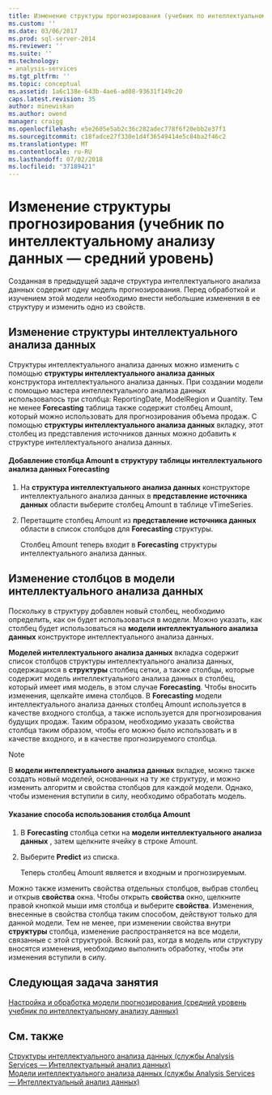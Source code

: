 ```yaml
---
title: Изменение структуры прогнозирования (учебник по интеллектуальному анализу интеллектуальному анализу данных) | Документация Майкрософт
ms.custom: ''
ms.date: 03/06/2017
ms.prod: sql-server-2014
ms.reviewer: ''
ms.suite: ''
ms.technology:
- analysis-services
ms.tgt_pltfrm: ''
ms.topic: conceptual
ms.assetid: 1a6c138e-643b-4ae6-ad08-93631f149c20
caps.latest.revision: 35
author: minewiskan
ms.author: owend
manager: craigg
ms.openlocfilehash: e5e2605e5ab2c36c282adec778f6f20ebb2e37f1
ms.sourcegitcommit: c18fadce27f330e1d4f36549414e5c84ba2f46c2
ms.translationtype: MT
ms.contentlocale: ru-RU
ms.lasthandoff: 07/02/2018
ms.locfileid: "37189421"
---
```

# <a name="modifying-the-forecasting-structure-intermediate-data-mining-tutorial"></a>Изменение структуры прогнозирования (учебник по интеллектуальному анализу данных — средний уровень)
  Созданная в предыдущей задаче структура интеллектуального анализа данных содержит одну модель прогнозирования. Перед обработкой и изучением этой модели необходимо внести небольшие изменения в ее структуру и изменить одно из свойств.  
  
## <a name="modifying-the-mining-structure"></a>Изменение структуры интеллектуального анализа данных  
 Структуры интеллектуального анализа данных можно изменить с помощью **структуры интеллектуального анализа данных** конструктора интеллектуального анализа данных. При создании модели с помощью мастера интеллектуального анализа данных использовалось три столбца: ReportingDate, ModelRegion и Quantity. Тем не менее **Forecasting** таблица также содержит столбец Amount, который можно использовать для прогнозирования объема продаж. С помощью **структуры интеллектуального анализа данных** вкладку, этот столбец из представления источников данных можно добавить к структуре интеллектуального анализа данных.  
  
#### <a name="to-add-the-amount-column-to-the-forecasting-mining-structure"></a>Добавление столбца Amount в структуру таблицы интеллектуального анализа данных Forecasting  
  
1.  На **структура интеллектуального анализа данных** конструкторе интеллектуального анализа данных в **представление источника данных** области выберите столбец Amount в таблице vTimeSeries.  
  
2.  Перетащите столбец Amount из **представление источника данных** области в список столбцов для **Forecasting** структуры.  
  
     Столбец Amount теперь входит в **Forecasting** структуры интеллектуального анализа данных.  
  
## <a name="modifying-the-columns-in-the-mining-model"></a>Изменение столбцов в модели интеллектуального анализа данных  
 Поскольку в структуру добавлен новый столбец, необходимо определить, как он будет использоваться в модели. Можно указать, как столбец будет использоваться на **модели интеллектуального анализа данных** конструкторе интеллектуального анализа данных.  
  
 **Моделей интеллектуального анализа данных** вкладка содержит список столбцов структуры интеллектуального анализа данных, содержащихся в **структуры** столбец сетки, а также столбцы, которые содержит модель интеллектуального анализа данных в столбец, который имеет имя модель, в этом случае **Forecasting**. Чтобы вносить изменения, щелкайте имена столбцов. В **Forecasting** модели интеллектуального анализа данных столбец Amount используется в качестве входного столбца, а также используется для прогнозирования будущих продаж. Таким образом, необходимо указать свойства столбца таким образом, чтобы его можно было использовать и в качестве входного, и в качестве прогнозируемого столбца.  
  
> [!NOTE]  
>  В **модели интеллектуального анализа данных** вкладке, можно также создать новый моделей, основанных на ту же структуру, и можно изменить алгоритм и свойства столбцов для каждой модели. Однако, чтобы изменения вступили в силу, необходимо обработать модель.  
  
#### <a name="to-define-how-the-amount-column-will-be-used"></a>Указание способа использования столбца Amount  
  
1.  В **Forecasting** столбца сетки на **модели интеллектуального анализа данных** , затем щелкните ячейку в строке Amount.  
  
2.  Выберите **Predict** из списка.  
  
     Теперь столбец Amount является и входным и прогнозируемым.  
  
 Можно также изменить свойства отдельных столбцов, выбрав столбец и открыв **свойства** окна. Чтобы открыть **свойства** окно, щелкните правой кнопкой мыши имя столбца и выберите **свойства**. Изменения, внесенные в свойства столбца таким способом, действуют только для данной модели. Тем не менее, при изменении свойства внутри **структуры** столбца, изменение распространяется на все модели, связанные с этой структурой. Всякий раз, когда в модель или структуру вносятся изменения, необходимо выполнить обработку, чтобы эти изменения вступили в силу.  
  
## <a name="next-task-in-lesson"></a>Следующая задача занятия  
 [Настройка и обработка модели прогнозирования &#40;средний уровень учебник по интеллектуальному анализу данных&#41;](../../2014/tutorials/customize-process-forecasting-model-intermediate-data-mining-tutorial.md)  
  
## <a name="see-also"></a>См. также  
 [Структуры интеллектуального анализа данных &#40;службы Analysis Services — Интеллектуальный анализ данных&#41;](../../2014/analysis-services/data-mining/mining-structures-analysis-services-data-mining.md)   
 [Модели интеллектуального анализа данных &#40;службы Analysis Services — Интеллектуальный анализ данных&#41;](../../2014/analysis-services/data-mining/mining-models-analysis-services-data-mining.md)  
  
  
